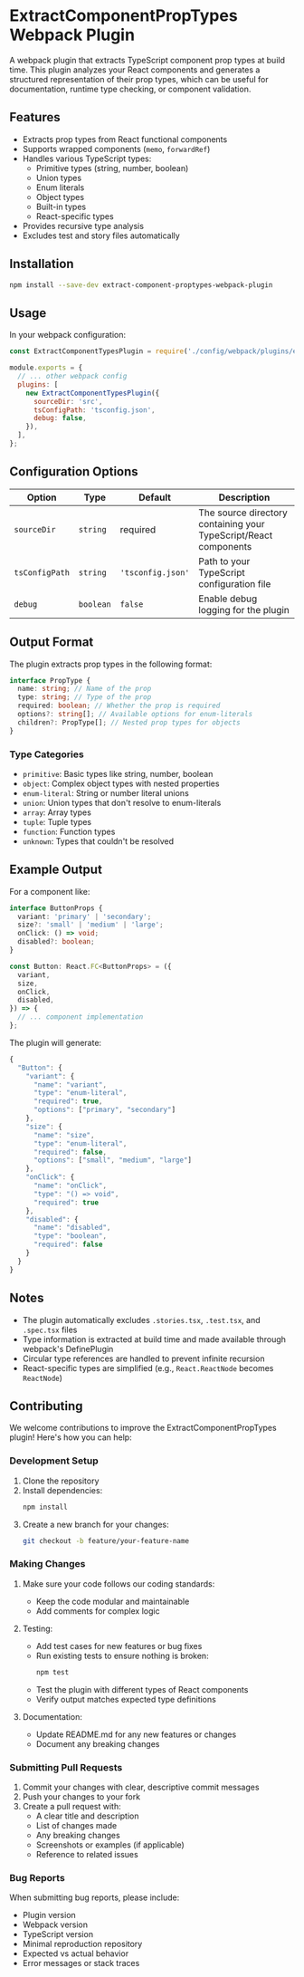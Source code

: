 # ExtractComponentPropTypes Webpack Plugin

A webpack plugin that extracts TypeScript component prop types at build time. This plugin analyzes your React components and generates a structured representation of their prop types, which can be useful for documentation, runtime type checking, or component validation.

## Features

- Extracts prop types from React functional components
- Supports wrapped components (`memo`, `forwardRef`)
- Handles various TypeScript types:
  - Primitive types (string, number, boolean)
  - Union types
  - Enum literals
  - Object types
  - Built-in types
  - React-specific types
- Provides recursive type analysis
- Excludes test and story files automatically

## Installation

```bash
npm install --save-dev extract-component-proptypes-webpack-plugin
```

## Usage

In your webpack configuration:

```javascript
const ExtractComponentTypesPlugin = require('./config/webpack/plugins/extractComponentPropTypes');

module.exports = {
  // ... other webpack config
  plugins: [
    new ExtractComponentTypesPlugin({
      sourceDir: 'src',
      tsConfigPath: 'tsconfig.json',
      debug: false,
    }),
  ],
};
```

## Configuration Options

| Option         | Type      | Default           | Description                                                      |
| -------------- | --------- | ----------------- | ---------------------------------------------------------------- |
| `sourceDir`    | `string`  | required          | The source directory containing your TypeScript/React components |
| `tsConfigPath` | `string`  | `'tsconfig.json'` | Path to your TypeScript configuration file                       |
| `debug`        | `boolean` | `false`           | Enable debug logging for the plugin                              |

## Output Format

The plugin extracts prop types in the following format:

```typescript
interface PropType {
  name: string; // Name of the prop
  type: string; // Type of the prop
  required: boolean; // Whether the prop is required
  options?: string[]; // Available options for enum-literals
  children?: PropType[]; // Nested prop types for objects
}
```

### Type Categories

- `primitive`: Basic types like string, number, boolean
- `object`: Complex object types with nested properties
- `enum-literal`: String or number literal unions
- `union`: Union types that don't resolve to enum-literals
- `array`: Array types
- `tuple`: Tuple types
- `function`: Function types
- `unknown`: Types that couldn't be resolved

## Example Output

For a component like:

```typescript
interface ButtonProps {
  variant: 'primary' | 'secondary';
  size?: 'small' | 'medium' | 'large';
  onClick: () => void;
  disabled?: boolean;
}

const Button: React.FC<ButtonProps> = ({
  variant,
  size,
  onClick,
  disabled,
}) => {
  // ... component implementation
};
```

The plugin will generate:

```javascript
{
  "Button": {
    "variant": {
      "name": "variant",
      "type": "enum-literal",
      "required": true,
      "options": ["primary", "secondary"]
    },
    "size": {
      "name": "size",
      "type": "enum-literal",
      "required": false,
      "options": ["small", "medium", "large"]
    },
    "onClick": {
      "name": "onClick",
      "type": "() => void",
      "required": true
    },
    "disabled": {
      "name": "disabled",
      "type": "boolean",
      "required": false
    }
  }
}
```

## Notes

- The plugin automatically excludes `.stories.tsx`, `.test.tsx`, and `.spec.tsx` files
- Type information is extracted at build time and made available through webpack's DefinePlugin
- Circular type references are handled to prevent infinite recursion
- React-specific types are simplified (e.g., `React.ReactNode` becomes `ReactNode`)

## Contributing

We welcome contributions to improve the ExtractComponentPropTypes plugin! Here's how you can help:

### Development Setup

1. Clone the repository
2. Install dependencies:
   ```bash
   npm install
   ```
3. Create a new branch for your changes:
   ```bash
   git checkout -b feature/your-feature-name
   ```

### Making Changes

1. Make sure your code follows our coding standards:

   - Keep the code modular and maintainable
   - Add comments for complex logic

2. Testing:

   - Add test cases for new features or bug fixes
   - Run existing tests to ensure nothing is broken:
     ```bash
     npm test
     ```
   - Test the plugin with different types of React components
   - Verify output matches expected type definitions

3. Documentation:
   - Update README.md for any new features or changes
   - Document any breaking changes

### Submitting Pull Requests

1. Commit your changes with clear, descriptive commit messages
2. Push your changes to your fork
3. Create a pull request with:
   - A clear title and description
   - List of changes made
   - Any breaking changes
   - Screenshots or examples (if applicable)
   - Reference to related issues

### Bug Reports

When submitting bug reports, please include:

- Plugin version
- Webpack version
- TypeScript version
- Minimal reproduction repository
- Expected vs actual behavior
- Error messages or stack traces
